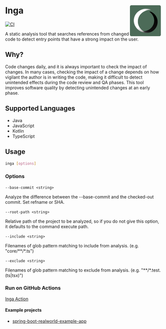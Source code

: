 # <img src=".github/logo.png" align="right" width="100"> Inga

[![CI](https://github.com/seachicken/inga/actions/workflows/ci.yml/badge.svg)](https://github.com/seachicken/inga/actions/workflows/ci.yml)

A static analysis tool that searches references from changed code to detect entry points that have a strong impact on the user.

## Why?

Code changes daily, and it is always important to check the impact of changes.
In many cases, checking the impact of a change depends on how vigilant the author is in writing the code, making it difficult to detect unintended effects during the code review and QA phases.
This tool improves software quality by detecting unintended changes at an early phase.

## Supported Languages

- Java
- JavaScript
- Kotlin
- TypeScript

## Usage

```sh
inga [options]
```

### Options

`--base-commit <string>`

Analyze the difference between the --base-commit and the checked-out commit. Set refname or SHA.

`--root-path <string>`

Relative path of the project to be analyzed, so if you do not give this option, it defaults to the command execute path.

`--include <string>`

Filenames of glob pattern matching to include from analysis. (e.g. "core/**/*.ts")

`--exclude <string>`

Filenames of glob pattern matching to exclude from analysis. (e.g. "**/*.test.(ts|tsx)")

### Run on GitHub Actions

[Inga Action](https://github.com/seachicken/inga-action)

#### Example projects

- [spring-boot-realworld-example-app](https://github.com/seachicken/spring-boot-realworld-example-app/blob/master/.github/workflows/inga.yml)
